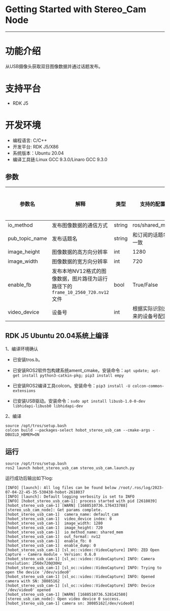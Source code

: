 # Getting Started with Stereo_Cam Node
---

# 功能介绍

从USB摄像头获取双目图像数据并通过话题发布。

# 支持平台

- RDK J5

# 开发环境

- 编程语言: C/C++
- 开发平台: RDK J5/X86
- 系统版本：Ubuntu 20.04
- 编译工具链:Linux GCC 9.3.0/Linaro GCC 9.3.0

## 参数

| 参数名      | 解释             | 类型   | 支持的配置                 | 是否必须 | 默认值             |
| ------------| -----------------| -------| --------------------------| -------- | -------------------|
| io_method| 发布图像数据的通信方式 | string    | ros/shared_mem         | 否       | shared_mem                |
| pub_topic_name| 发布话题名 | string    | 和订阅的话题名一致         | 否       | hbmem_stereo_img                |
| image_height| 图像数据的高方向分辨率 | int    | 1280         | 否       | 1280                |
| image_width | 图像数据的宽方向分辨率 | int    | 720         | 否        | 720               |
| enable_fb   | 发布本地NV12格式的图像数据，图片路径为运行路径下的`frame_10_2560_720.nv12`文件  | bool | True/False | 否 | False |
| video_device | 设备号 | int    | 根据实际识别出来的设备号配置         | 否        | 0               |

## RDK J5 Ubuntu 20.04系统上编译

1、编译环境确认

- 已安装tros.b。

- 已安装ROS2软件包构建系统ament_cmake。安装命令：`apt update; apt-get install python3-catkin-pkg; pip3 install empy`

- 已安装ROS2编译工具colcon。安装命令：`pip3 install -U colcon-common-extensions`

- 已安装USB驱动。安装命令：`sudo apt install libusb-1.0-0-dev libhidapi-libusb0 libhidapi-dev`

2、编译

```shell
source /opt/tros/setup.bash
colcon build --packages-select hobot_stereo_usb_cam --cmake-args -DBUILD_HBMEM=ON
```

## 运行

```shell
source /opt/tros/setup.bash
ros2 launch hobot_stereo_usb_cam stereo_usb_cam.launch.py
```

运行成功后输出如下log:

```shell
[INFO] [launch]: All log files can be found below /root/.ros/log/2023-07-04-22-45-35-530438-hobot-2618037
[INFO] [launch]: Default logging verbosity is set to INFO
[INFO] [hobot_stereo_usb_cam-1]: process started with pid [2618039]
[hobot_stereo_usb_cam-1] [WARN] [1688510736.176433788] [stereo_usb_cam_node]: Get params complete.
[hobot_stereo_usb_cam-1]  camera_name: default_cam
[hobot_stereo_usb_cam-1]  video_device index: 0
[hobot_stereo_usb_cam-1]  image_width: 1280
[hobot_stereo_usb_cam-1]  image_height: 720
[hobot_stereo_usb_cam-1]  io_method_name: shared_mem
[hobot_stereo_usb_cam-1]  out_format: nv12
[hobot_stereo_usb_cam-1]  enable_fb: 0
[hobot_stereo_usb_cam-1]  enable_dump: 0
[hobot_stereo_usb_cam-1] [sl_oc::video::VideoCapture] INFO: ZED Open Capture - Camera module - Version: 0.6.0
[hobot_stereo_usb_cam-1] [sl_oc::video::VideoCapture] INFO: Camera resolution: 2560x720@30Hz
[hobot_stereo_usb_cam-1] [sl_oc::video::VideoCapture] INFO: Trying to open the device '/dev/video0'
[hobot_stereo_usb_cam-1] [sl_oc::video::VideoCapture] INFO: Opened camera with SN: 38085162
[hobot_stereo_usb_cam-1] [sl_oc::video::VideoCapture] INFO: Device '/dev/video0' opened
[hobot_stereo_usb_cam-1] [WARN] [1688510736.528142580] [stereo_usb_cam_node]: Open video device 0 success.
[hobot_stereo_usb_cam-1] camera sn: 38085162[/dev/video0]
```
